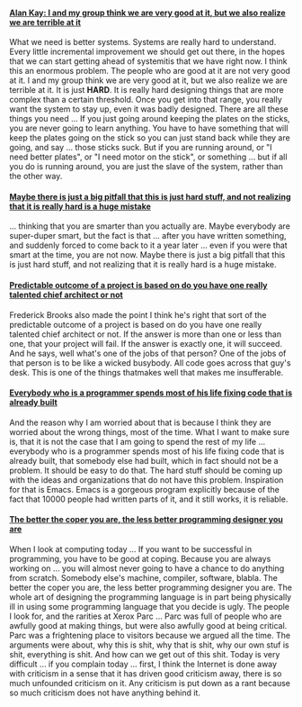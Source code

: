 #### [Alan Kay: I and my group think we are very good at it, but we also realize we are terrible at it](https://www.youtube.com/watch?v=G8X-yvDWClc&t=85m00s)
What we need is better systems. Systems are really hard to understand. Every little incremental improvement we should get out there, in the hopes that we can start getting ahead of systemitis that we have right now. I think this an enormous problem. The people who are good at it are not very good at it. I and my group think we are very good at it, but we also realize we are terrible at it. It is just **HARD**. It is really hard designing things that are more complex than a certain threshold. Once you get into that range, you really want the system to stay up, even it was badly designed. There are all these things you need ... If you just going around keeping the plates on the sticks, you are never going to learn anything. You have to have something that will keep the plates going on the stick so you can just stand back while they are going, and say ... those sticks suck. But if you are running around, or "I need better plates", or "I need motor on the stick", or something ... but if all you do is running around, you are just the slave of the system, rather than the other way.

#### [Maybe there is just a big pitfall that this is just hard stuff, and not realizing that it is really hard is a huge mistake](https://www.youtube.com/watch?v=SjbtEnfm7_Q&t=52m20s)
... thinking that you are smarter than you actually are. Maybe everybody are super-duper smart, but the fact is that ... after you have written something, and suddenly forced to come back to it a year later ... even if you were that smart at the time, you are not now. Maybe there is just a big pitfall that this is just hard stuff, and not realizing that it is really hard is a huge mistake.

#### [Predictable outcome of a project is based on do you have one really talented chief architect or not](https://www.youtube.com/watch?v=SjbtEnfm7_Q&t=95m47s)
Frederick Brooks also made the point I think he's right that sort of the predictable outcome of a project is based on do you have one really talented chief architect or not. If the answer is more than one or less than one, that your project will fail. If the answer is exactly one, it will succeed. And he says, well what's one of the jobs of that person? One of the jobs of that person is to be like a wicked busybody. All code goes across that guy's desk. This is one of the things thatmakes well that makes me insufferable.

#### [Everybody who is a programmer spends most of his life fixing code that is already built](https://github.com/lyssphacker/talks/blob/master/flexible-systems-power-of-generic-operations/flexible-systems-power-of-generic-operations.md)
And the reason why I am worried about that is because I think they are worried about the wrong things, most of the time. What I want to make sure is, that it is not the case that I am going to spend the rest of my life ... everybody who is a programmer spends most of his life fixing code that is already built, that somebody else had built, which in fact should not be a problem. It should be easy to do that. The hard stuff should be coming up with the ideas and organizations that do not have this problem. Inspiration for that is Emacs. Emacs is a gorgeous program explicitly because of the fact that 10000 people had written parts of it, and it still works, it is reliable.

#### [The better the coper you are, the less better programming designer you are](https://www.youtube.com/watch?v=PFc379hu--8&t=36m20s)
When I look at computing today ... If you want to be successful in programming, you have to be good at coping. Because you are always working on ... you will almost never going to have a chance to do anything from scratch. Somebody else's machine, compiler, software, blabla. The better the coper you are, the less better programming designer you are. The whole art of designing the programming language is in part being physically ill in using some programming language that you decide is ugly. The people I look for, and the rarities at Xerox Parc ... Parc was full of people who are awfully good at making things, but were also awfully good at being critical. Parc was a frightening place to visitors because we argued all the time. The arguments were about, why this is shit, why that is shit, why our own stuf is shit, everything is shit. And how can we get out of this shit. Today is very difficult ... if you complain today ... first, I think the Internet is done away with criticism in a sense that it has driven good criticism away, there is so much unfounded criticism on it. Any criticism is put down as a rant because so much criticism does not have anything behind it. 
